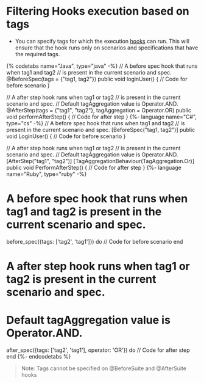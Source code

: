 # Filtering Hooks execution based on tags

* You can specify tags for which the execution [hooks](../../../language_features/execution_hooks.md) can run. This will ensure that the hook runs only on scenarios and specifications that have the required tags.

{% codetabs name="Java", type="java" -%}
// A before spec hook that runs when tag1 and tag2
// is present in the current scenario and spec.
@BeforeSpec(tags = {"tag1, tag2"})
public void loginUser() {
    // Code for before scenario
}


// A after step hook runs when tag1 or tag2
// is present in the current scenario and spec.
// Default tagAggregation value is Operator.AND.
@AfterStep(tags = {"tag1", "tag2"}, tagAggregation = Operator.OR)
public void performAfterStep() {
    // Code for after step
}
{%- language name="C#", type="cs" -%}
// A before spec hook that runs when tag1 and tag2
// is present in the current scenario and spec.
[BeforeSpec("tag1, tag2")]
public void LoginUser()
{
    // Code for before scenario
}


// A after step hook runs when tag1 or tag2
// is present in the current scenario and spec.
// Default tagAggregation value is Operator.AND.
[AfterStep("tag1", "tag2")]
[TagAggregationBehaviour(TagAggregation.Or)]
public void PerformAfterStep()
{
    // Code for after step
}
{%- language name="Ruby", type="ruby" -%}
# A before spec hook that runs when tag1 and tag2 is present in the current scenario and spec.
before_spec({tags: ['tag2', 'tag1']}) do
    // Code for before scenario
end

# A after step hook runs when tag1 or tag2 is present in the current scenario and spec.
# Default tagAggregation value is Operator.AND.
after_spec({tags: ['tag2', 'tag1'], operator: 'OR'}) do
    // Code for after step
end
{%- endcodetabs %}

> Note: Tags cannot be specified on @BeforeSuite and @AfterSuite hooks
